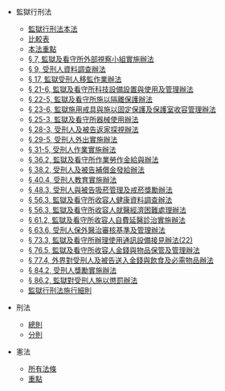 <!-- _navbar.md -->

* 監獄行刑法
  * [監獄行刑法本法](01-jian-xing/001-ben-fa.md)
  * [比較表](01-jian-xing/002-bi-jiao)
  * [本法重點](01-jian-xing/003-tong-zheng)
  * [§ 7, 監獄及看守所外部視察小組實施辦法](01-jian-xing/004-ban-fa-01)
  * [§ 9, 受刑人資料調查辦法](01-jian-xing/005-ban-fa-02)
  * [§ 17, 監獄受刑人移監作業辦法](01-jian-xing/006-ban-fa-03)
  * [§ 21-6, 監獄及看守所科技設備設置與使用及管理辦法](01-jian-xing/007-ban-fa-04)
  * [§ 22-5, 監獄及看守所施以隔離保護辦法](01-jian-xing/008-ban-fa-05)
  * [§ 23-6, 監獄施用戒具與施以固定保護及保護室收容管理辦法](01-jian-xing/009-ban-fa-06)
  * [§ 25-3, 監獄及看守所器械使用辦法](01-jian-xing/010-ban-fa-07)
  * [§ 28-3, 受刑人及被告返家探視辦法](01-jian-xing/011-ban-fa-08)
  * [§ 29-5, 受刑人外出實施辦法](01-jian-xing/012-ban-fa-09)
  * [§ 31-5, 受刑人作業實施辦法](01-jian-xing/013-ban-fa-10)
  * [§ 36.2, 監獄及看守所作業勞作金給與辦法](01-jian-xing/014-ban-fa-11)
  * [§ 38.2, 受刑人及被告補償金發給辦法](01-jian-xing/015-ban-fa-12)
  * [§ 40.4, 受刑人教育實施辦法](01-jian-xing/016-ban-fa-13)
  * [§ 48.3, 受刑人與被告吸菸管理及戒菸獎勵辦法](01-jian-xing/017-ban-fa-14)
  * [§ 56.3, 監獄及看守所收容人健康資料調查辦法](01-jian-xing/018-ban-fa-15)
  * [§ 56.3, 監獄及看守所收容人就醫經濟困難處理辦法](01-jian-xing/019-ban-fa-16)
  * [§ 61.2, 監獄及看守所收容人自費延醫診治實施辦法](01-jian-xing/020-ban-fa-17)
  * [§ 63.6, 受刑人保外醫治審核基準及管理辦法](01-jian-xing/021-ban-fa-18)
  * [§ 73.3, 監獄及看守所辦理使用通訊設備接見辦法(22)](01-jian-xing/022-ban-fa-19)
  * [§ 76.5, 監獄及看守所收容人金錢與物品保管及管理辦法](01-jian-xing/023-ban-fa-20)
  * [§ 77.4, 外界對受刑人及被告送入金錢與飲食及必需物品辦法](01-jian-xing/024-ban-fa-21)
  * [§ 84.2, 受刑人獎勵實施辦法](01-jian-xing/025-ban-fa-22)
  * [§ 86.2, 監獄對受刑人施以懲罰辦法](01-jian-xing/026-ban-fa-23)
  * [監獄行刑法施行細則](01-jian-xing/027-ban-fa-24)

* 刑法
  * [總則](02.xing.fa/xing.fa.01.md)
  * [分則](02.xing.fa/xing.fa.02.md)

* 憲法
  * [所有法條](/06-xian-fa/001-orignal-statement)
  * [重點](/06-xian-fa/002-notes)


